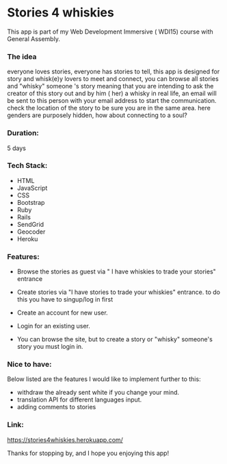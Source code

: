 

# Stories 4 whiskies

This app is  part of my Web Development Immersive ( WDI15) course with General Assembly.

### The idea
everyone loves stories, everyone has stories to tell, this app is designed for story and whisk(e)y lovers to meet and connect, you can browse all stories and "whisky" someone 's story meaning that you are intending to ask the creator of this story out and by him ( her) a whisky in real life, an email will be sent to this person with your email address to start the communication. check the location of the story to be sure you are in the same area. here genders are purposely hidden, how about connecting to a soul?


### Duration:

5 days

### Tech Stack:

* HTML
* JavaScript
* CSS
* Bootstrap
* Ruby
* Rails
* SendGrid
* Geocoder
* Heroku


### Features:

- Browse the stories as guest via " I have whiskies to trade your stories" entrance

- Create stories via "I have stories to trade your whiskies" entrance. to do this you have to singup/log in first

- Create an account for new user.

- Login for an existing user.

- You can browse the site, but to create a story or "whisky" someone's story you must login in.


### Nice to have:

Below listed are the features I would like to implement further to this:

- withdraw the already sent white if you change your mind.
- translation API for different languages input.
- adding comments to stories



### Link:

https://stories4whiskies.herokuapp.com/

Thanks for stopping by, and I hope you enjoying this app!
